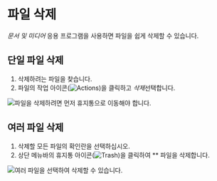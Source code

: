 # 파일 삭제

*문서 및 미디어* 응용 프로그램을 사용하면 파일을 쉽게 삭제할 수 있습니다.

## 단일 파일 삭제

1. 삭제하려는 파일을 찾습니다.
2. 파일의 작업 아이콘(![Actions](../../../images/icon-options.png))을 클릭하고 *삭제*선택합니다.

![파일을 삭제하려면 먼저 휴지통으로 이동해야 합니다.](deleting-files/images/01.png)

## 여러 파일 삭제

1. 삭제할 모든 파일의 확인란을 선택하십시오.
2. 상단 메뉴바의 휴지통 아이콘(![Trash](../../../images/icon-app-trash.png))을 클릭하여 ** 파일을 삭제합니다.

![여러 파일을 선택하여 삭제할 수 있습니다.](deleting-files/images/02.png)
